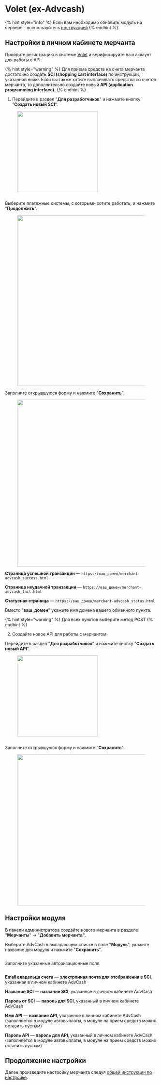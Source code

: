 # Volet (ex-Advcash)

{% hint style="info" %}
Если вам необходимо обновить модуль на сервере - воспользуйтесь [инструкцией](https://premium.gitbook.io/rukovodstvo-polzovatelya/osnovnye-nastroiki/faq/kak-obnovit-faily-na-servere#moduli-merchantov)
{% endhint %}

## Настройки в личном кабинете мерчанта

Пройдите регистрацию в системе [Volet](https://account.volet.com/register) и верифицируйте ваш аккаунт для работы с API.

{% hint style="warning" %}
Для приема средств на счета мерчанта достаточно создать **SCI (shopping cart interface)** по инструкции, указанной ниже. Если вы также хотите выплачивать средства со счетов мерчанта, то дополнительно создайте новый **API (application programming interface).**
{% endhint %}

1. Перейдите в раздел "**Для разработчиков**" и нажмите кнопку "**Создать новый SCI**".

<figure><img src="../../../.gitbook/assets/image (1425).png" alt="" width="267"><figcaption></figcaption></figure>

<figure><img src="../../../.gitbook/assets/image (1422).png" alt=""><figcaption></figcaption></figure>

Выберите платежные системы, с которыми хотите работать, и нажмите "**Продолжить**".

<figure><img src="../../../.gitbook/assets/image (677).png" alt="" width="563"><figcaption></figcaption></figure>

Заполните открывшуюся форму и нажмите "**Сохранить**".

<figure><img src="../../../.gitbook/assets/image (678).png" alt="" width="550"><figcaption></figcaption></figure>

**Страница успешной транзакции** — `https://ваш_домен/merchant-advcash_success.html`

**Страница неудачной транзакции** — `https://ваш_домен/merchant-advcash_fail.html`

**Статусная страница** — `https://ваш_домен/merchant-advcash_status.html`

Вместо "**ваш\_домен**" укажите имя домена вашего обменного пункта.

{% hint style="warning" %}
Для всех пунктов выберите метод POST
{% endhint %}

2. Создайте новое API для работы с мерчантом.

Перейдите в раздел "**Для разработчиков**" и нажмите кнопку "**Создать новый API**".

<figure><img src="../../../.gitbook/assets/image (1425).png" alt="" width="267"><figcaption></figcaption></figure>

<figure><img src="../../../.gitbook/assets/image (1422).png" alt=""><figcaption></figcaption></figure>

Заполните открывшуюся форму и нажмите "**Сохранить**".

<figure><img src="../../../.gitbook/assets/image (679).png" alt="" width="498"><figcaption></figcaption></figure>

## Настройки модуля

В панели администратора создайте нового мерчанта в разделе "**Мерчанты**" -> "**Добавить мерчанта".**

Выберите AdvCash в выпадающем списке в поле "**Модуль**", укажите название для модуля и нажмите "**Сохранить**".

<figure><img src="../../../.gitbook/assets/image (1424).png" alt=""><figcaption></figcaption></figure>

Заполните указанные авторизационные поля.

<figure><img src="../../../.gitbook/assets/image (1423).png" alt=""><figcaption></figcaption></figure>

**Email владельца счета** — **электронная почта для отображения в SCI**, указанная в личном кабинете AdvCash

**Название SCI** — **название SCI**, указанное в личном кабинете AdvCash

**Пароль от SCI** — **пароль для SCI**, указанный в личном кабинете AdvCash

**Имя API** — **название API**, указанное в личном кабинете AdvCash (заполняется в модуле автовыплаты, в модуле на прием средств можно оставить пустым)

**Пароль API** — **пароль для API**, указанный в личном кабинете AdvCash (заполняется в модуле автовыплаты, в модуле на прием средств можно оставить пустым)

## Продолжение настройки

Далее произведите настройку мерчанта следуя [общей инструкции по настройке](https://premium.gitbook.io/rukovodstvo-polzovatelya/osnovnye-nastroiki/merchanty-i-avtovyplaty/merchanty/obshie-nastroiki-merchantov).
